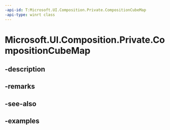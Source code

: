 ```yaml
---
-api-id: T:Microsoft.UI.Composition.Private.CompositionCubeMap
-api-type: winrt class
---
```


# Microsoft.UI.Composition.Private.CompositionCubeMap

<!--
public sealed class CompositionCubeMap
-->


## -description

## -remarks

## -see-also

## -examples


